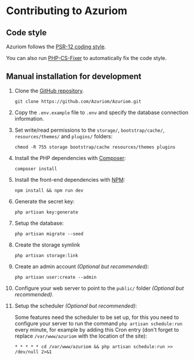 # Contributing to Azuriom

## Code style

Azuriom follows the [PSR-12 coding style](https://www.php-fig.org/psr/psr-12/).

You can also run [PHP-CS-Fixer](https://github.com/FriendsOfPHP/PHP-CS-Fixer) to automatically fix the code style.

## Manual installation for development

1. Clone the [GitHub repository](https://github.com/Azuriom/Azuriom).
    ```
    git clone https://github.com/Azuriom/Azuriom.git
    ```

1. Copy the `.env.example` file to `.env` and specify the database connection information.

1. Set write/read permissions to the `storage/`, `bootstrap/cache/`, `resources/themes/` and `plugins/` folders:
    ```
    chmod -R 755 storage bootstrap/cache resources/themes plugins
    ```

1. Install the PHP dependencies with [Composer](https://getcomposer.org/):
    ```
    composer install
    ```

1. Install the front-end dependencies with [NPM](https://www.npmjs.com/):
   ```
   npm install && npm run dev
   ```

1. Generate the secret key:
    ```
    php artisan key:generate
    ```

1. Setup the database:
    ```
    php artisan migrate --seed
    ```

1. Create the storage symlink
    ```
    php artisan storage:link
    ```

1. Create an admin account _(Optional but recommended)_:
    ```
    php artisan user:create --admin
    ```

1. Configure your web server to point to the `public/` folder _(Optional but recommended)_.

1. Setup the scheduler _(Optional but recommended)_:
    
    Some features need the scheduler to be set up, for this you need to configure your server to run the command `php artisan schedule:run` every minute, for example by adding this Cron entry (don't forget to replace `/var/www/azuriom` with the location of the site):     
    ```
    * * * * * cd /var/www/azuriom && php artisan schedule:run >> /dev/null 2>&1
    ```
